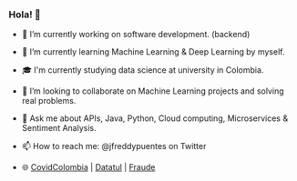 ### Hola! 👋

<!--
**jfreddypuentes/jfreddypuentes** is a ✨ _special_ ✨ repository because its `README.md` (this file) appears on your GitHub profile.

Here are some ideas to get you started:

- 🔭 I’m currently working on ...
- 🌱 I’m currently learning ...
- 👯 I’m looking to collaborate on ...
- 🤔 I’m looking for help with ...
- 💬 Ask me about ...
- 📫 How to reach me: ...
- 😄 Pronouns: ...
- ⚡ Fun fact: ...
-->

- 🔭 I’m currently working on software development. (backend)
- 🌱 I’m currently learning Machine Learning & Deep Learning by myself.
- 🎓 I'm currently studying data science at university in Colombia.
- 👯 I’m looking to collaborate on Machine Learning projects and solving real problems.
- 💬 Ask me about APIs, Java, Python, Cloud computing, Microservices & Sentiment Analysis.
- 📫 How to reach me: @jfreddypuentes on Twitter

- 🌐 [CovidColombia](https://covid19colombia.com) | [Datatul](http://www.datatul.com) | [Fraude](http://fraude-720ad.firebaseapp.com)
